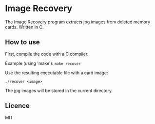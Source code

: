 # Image Recovery

The Image Recovery program extracts jpg images from deleted memory cards.
Written in C.

## How to use

First, compile the code with a C compiler.

Example (using 'make'):
`make recover`

Use the resulting executable file with a card image:

```
./recover <image>
```

The jpg images will be stored in the current directory.

## Licence

MIT
